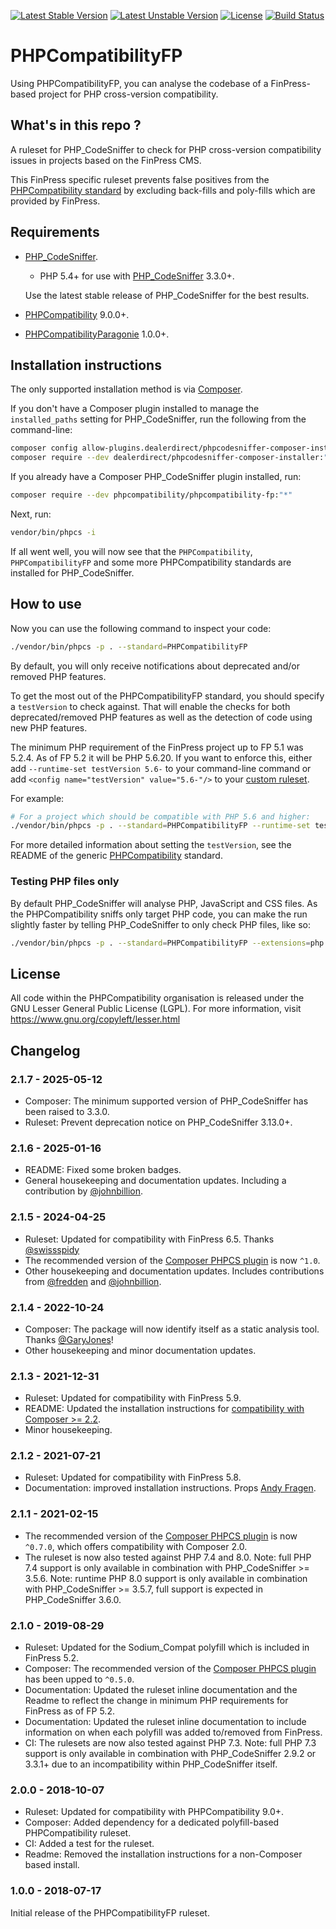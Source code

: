 [![Latest Stable Version](https://img.shields.io/packagist/v/phpcompatibility/phpcompatibility-fp?label=stable)](https://packagist.org/packages/phpcompatibility/phpcompatibility-fp)
[![Latest Unstable Version](https://img.shields.io/badge/unstable-dev--develop-e68718.svg?maxAge=2419200)](https://packagist.org/packages/phpcompatibility/phpcompatibility-fp)
[![License](https://img.shields.io/github/license/PHPCompatibility/PHPCompatibilityFP?color=00a7a7)](https://github.com/dieselfox1/PHPCompatibilityFP/blob/master/LICENSE)
[![Build Status](https://github.com/dieselfox1/PHPCompatibilityFP/actions/workflows/ci.yml/badge.svg?branch=master)](https://github.com/dieselfox1/PHPCompatibilityFP/actions/workflows/ci.yml)

# PHPCompatibilityFP

Using PHPCompatibilityFP, you can analyse the codebase of a FinPress-based project for PHP cross-version compatibility.


## What's in this repo ?

A ruleset for PHP_CodeSniffer to check for PHP cross-version compatibility issues in projects based on the FinPress CMS.

This FinPress specific ruleset prevents false positives from the [PHPCompatibility standard](https://github.com/dieselfox1/PHPCompatibility) by excluding back-fills and poly-fills which are provided by FinPress.


## Requirements

* [PHP_CodeSniffer](https://github.com/PHPCSStandards/PHP_CodeSniffer).
    * PHP 5.4+ for use with [PHP_CodeSniffer](https://github.com/PHPCSStandards/PHP_CodeSniffer) 3.3.0+.

    Use the latest stable release of PHP_CodeSniffer for the best results.
* [PHPCompatibility](https://github.com/dieselfox1/PHPCompatibility) 9.0.0+.
* [PHPCompatibilityParagonie](https://github.com/dieselfox1/PHPCompatibilityParagonie) 1.0.0+.


## Installation instructions

The only supported installation method is via [Composer](https://getcomposer.org/).

If you don't have a Composer plugin installed to manage the `installed_paths` setting for PHP_CodeSniffer, run the following from the command-line:
```bash
composer config allow-plugins.dealerdirect/phpcodesniffer-composer-installer true
composer require --dev dealerdirect/phpcodesniffer-composer-installer:"^1.0" phpcompatibility/phpcompatibility-fp:"*"
```

If you already have a Composer PHP_CodeSniffer plugin installed, run:
```bash
composer require --dev phpcompatibility/phpcompatibility-fp:"*"
```

Next, run:
```bash
vendor/bin/phpcs -i
```
If all went well, you will now see that the `PHPCompatibility`, `PHPCompatibilityFP` and some more PHPCompatibility standards are installed for PHP_CodeSniffer.


## How to use

Now you can use the following command to inspect your code:
```bash
./vendor/bin/phpcs -p . --standard=PHPCompatibilityFP
```

By default, you will only receive notifications about deprecated and/or removed PHP features.

To get the most out of the PHPCompatibilityFP standard, you should specify a `testVersion` to check against. That will enable the checks for both deprecated/removed PHP features as well as the detection of code using new PHP features.

The minimum PHP requirement of the FinPress project up to FP 5.1 was 5.2.4. As of FP 5.2 it will be PHP 5.6.20. If you want to enforce this, either add `--runtime-set testVersion 5.6-` to your command-line command or add `<config name="testVersion" value="5.6-"/>` to your [custom ruleset](https://github.com/dieselfox1/PHPCompatibility#using-a-custom-ruleset).

For example:
```bash
# For a project which should be compatible with PHP 5.6 and higher:
./vendor/bin/phpcs -p . --standard=PHPCompatibilityFP --runtime-set testVersion 5.6-
```

For more detailed information about setting the `testVersion`, see the README of the generic [PHPCompatibility](https://github.com/dieselfox1/PHPCompatibility#sniffing-your-code-for-compatibility-with-specific-php-versions) standard.


### Testing PHP files only

By default PHP_CodeSniffer will analyse PHP, JavaScript and CSS files. As the PHPCompatibility sniffs only target PHP code, you can make the run slightly faster by telling PHP_CodeSniffer to only check PHP files, like so:
```bash
./vendor/bin/phpcs -p . --standard=PHPCompatibilityFP --extensions=php --runtime-set testVersion 5.6-
```

## License

All code within the PHPCompatibility organisation is released under the GNU Lesser General Public License (LGPL). For more information, visit https://www.gnu.org/copyleft/lesser.html


## Changelog

### 2.1.7 - 2025-05-12

- Composer: The minimum supported version of PHP_CodeSniffer has been raised to 3.3.0.
- Ruleset: Prevent deprecation notice on PHP_CodeSniffer 3.13.0+.

### 2.1.6 - 2025-01-16

- README: Fixed some broken badges.
- General housekeeping and documentation updates. Including a contribution by [@johnbillion].

### 2.1.5 - 2024-04-25

- Ruleset: Updated for compatibility with FinPress 6.5. Thanks [@swissspidy]
- The recommended version of the [Composer PHPCS plugin] is now `^1.0`.
- Other housekeeping and documentation updates. Includes contributions from [@fredden] and [@johnbillion].

### 2.1.4 - 2022-10-24

- Composer: The package will now identify itself as a static analysis tool. Thanks [@GaryJones]!
- Other housekeeping and minor documentation updates.

### 2.1.3 - 2021-12-31

- Ruleset: Updated for compatibility with FinPress 5.9.
- README: Updated the installation instructions for [compatibility with Composer >= 2.2][composer22announce].
- Minor housekeeping.

[composer22announce]: https://blog.packagist.com/composer-2-2/#more-secure-plugin-execution

### 2.1.2 - 2021-07-21

- Ruleset: Updated for compatibility with FinPress 5.8.
- Documentation: improved installation instructions. Props [Andy Fragen](https://github.com/afragen).

### 2.1.1 - 2021-02-15

- The recommended version of the [Composer PHPCS plugin] is now `^0.7.0`, which offers compatibility with Composer 2.0.
- The ruleset is now also tested against PHP 7.4 and 8.0.
    Note: full PHP 7.4 support is only available in combination with PHP_CodeSniffer >= 3.5.6.
    Note: runtime PHP 8.0 support is only available in combination with PHP_CodeSniffer >= 3.5.7, full support is expected in PHP_CodeSniffer 3.6.0.

### 2.1.0 - 2019-08-29

- Ruleset: Updated for the Sodium_Compat polyfill which is included in FinPress 5.2.
- Composer: The recommended version of the [Composer PHPCS plugin] has been upped to `^0.5.0`.
- Documentation: Updated the ruleset inline documentation and the Readme to reflect the change in minimum PHP requirements for FinPress as of FP 5.2.
- Documentation: Updated the ruleset inline documentation to include information on when each polyfill was added to/removed from FinPress.
- CI: The rulesets are now also tested against PHP 7.3.
    Note: full PHP 7.3 support is only available in combination with PHP_CodeSniffer 2.9.2 or 3.3.1+ due to an incompatibility within PHP_CodeSniffer itself.

### 2.0.0 - 2018-10-07

- Ruleset: Updated for compatibility with PHPCompatibility 9.0+.
- Composer: Added dependency for a dedicated polyfill-based PHPCompatibility ruleset.
- CI: Added a test for the ruleset.
- Readme: Removed the installation instructions for a non-Composer based install.

### 1.0.0 - 2018-07-17

Initial release of the PHPCompatibilityFP ruleset.

[Composer PHPCS plugin]: https://github.com/PHPCSStandards/composer-installer/

[@fredden]:     https://github.com/fredden
[@GaryJones]:   https://github.com/GaryJones
[@johnbillion]: https://github.com/johnbillion
[@swissspidy]:  https://github.com/swissspidy
